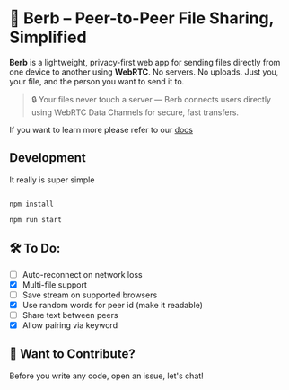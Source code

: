# 🎈 Berb – Peer-to-Peer File Sharing, Simplified

**Berb** is a lightweight, privacy-first web app for sending files directly from one device to another using **WebRTC**. No servers. No uploads. Just you, your file, and the person you want to send it to.

> 🔒 Your files never touch a server — Berb connects users directly using WebRTC Data Channels for secure, fast transfers.

If you want to learn more please refer to our [docs](/docs/index.md)

## Development

It really is super simple

```shell

npm install

npm run start
```

## 🛠️ To Do:

- [ ] Auto-reconnect on network loss
- [x] Multi-file support
- [ ] Save stream on supported browsers
- [x] Use random words for peer id (make it readable)
- [ ] Share text between peers
- [x] Allow pairing via keyword

## 🧪 Want to Contribute?

Before you write any code, open an issue, let's chat!

